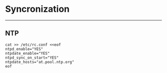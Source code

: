 # Syncronization

------------------------------------------------------------------------

## NTP

```shell
cat >> /etc/rc.conf <<eof
ntpd_enable="YES"
ntpdate_enable="YES"
ntpd_sync_on_start="YES"
ntpdate_hosts="at.pool.ntp.org"
eof

```
